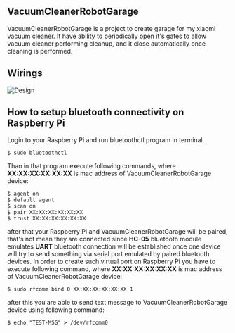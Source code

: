 ## VacuumCleanerRobotGarage
VacuumCleanerRobotGarage is a project to create garage for my xiaomi vacuum cleaner.
It have ability to periodically open it's gates to allow vacuum cleaner performing cleanup,
and it close automatically once cleaning is performed.

## Wirings

![Design](http:/https://raw.githubusercontent.com/loen/VacuumCleanerRobotGarage/master/designs/VacuumCleanerRobotGarage.jpg)

## How to setup bluetooth connectivity on Raspberry Pi

Login to your Raspberry Pi and run bluetoothctl program in terminal. 
```
$ sudo bluetoothctl
```

Than in that program execute following commands, where **XX:XX:XX:XX:XX:XX** is mac address of  VacuumCleanerRobotGarage device:

```
$ agent on
$ default agent
$ scan on
$ pair XX:XX:XX:XX:XX:XX
$ trust XX:XX:XX:XX:XX:XX
```

after that your Raspberry Pi and VacuumCleanerRobotGarage will be paired, that's not mean they are connected since **HC-05** 
bluetooth module emulates **UART** bluetooth connection will be established once one device will try to send something via serial
port emulated by paired bluetooth devices. In order to create such virtual port on Raspberry Pi you have to execute following
command, where **XX:XX:XX:XX:XX:XX** is mac address of  VacuumCleanerRobotGarage device:

```
$ sudo rfcomm bind 0 XX:XX:XX:XX:XX:XX 1
```

after this you are able to send text message to VacuumCleanerRobotGarage device using following command:

```
$ echo "TEST-MSG" > /dev/rfcomm0
```
